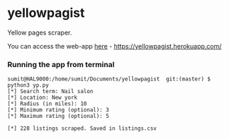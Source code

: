 # yellowpagist
Yellow pages scraper. 

You can access the web-app [here](https://yellowpagist.herokuapp.com/) - https://yellowpagist.herokuapp.com/

### Running the app from terminal

```console
sumit@HAL9000:/home/sumit/Documents/yellowpagist  git:(master) $ python3 yp.py 
[*] Search term: Nail salon
[*] Location: New york
[*] Radius (in miles): 10	
[*] Minimum rating (optional): 3
[*] Maximum rating (optional): 5

[*] 228 listings scraped. Saved in listings.csv
```
